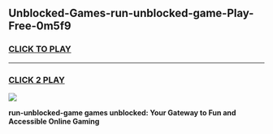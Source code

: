 
## Unblocked-Games-run-unblocked-game-Play-Free-0m5f9
<h3>
<a href="https://premium76.site?title=run-unblocked-game&ref=09A">CLICK TO PLAY</a></h3>
<hr>

<h3>
<a href="https://premium76.site?title=run-unblocked-game&ref=09A">CLICK 2 PLAY</a>
  
</h3>

<a href="https://premium76.site?title=run-unblocked-game&ref=09A"><img src="https://clearcache.store/games.png"></a>


**run-unblocked-game games unblocked: Your Gateway to Fun and Accessible Online Gaming**
